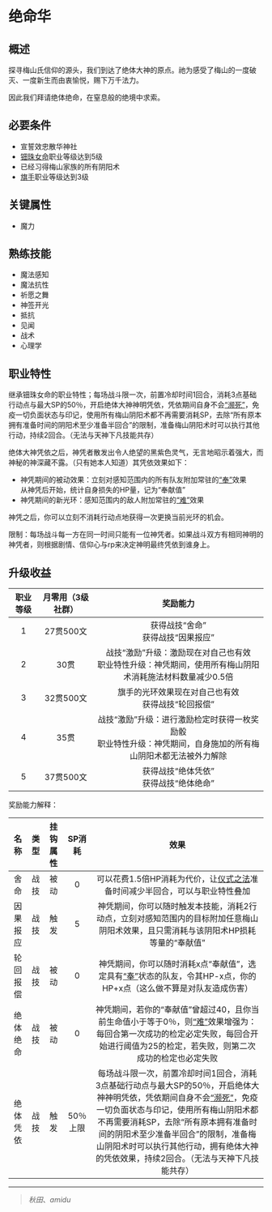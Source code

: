 # 绝命华

## 概述

探寻梅山氏信仰的源头，我们到达了绝体大神的原点。祂为感受了梅山的一度破灭、一度新生而由衷愉悦，赐下万千法力。

因此我们拜请绝体绝命，在窒息般的绝境中求索。

## 必要条件

* 宣誓效忠散华神社
* <a href="../denjumenomikoto" target="_blank">钿珠女命</a>职业等级达到5级
* 已经习得梅山家族的所有阴阳术
* <a href="../../../basicJob/Standard-bearer" target="_blank">旗手</a>职业等级达到3级

## 关键属性

* 魔力

## 熟练技能

* 魔法感知
* 魔法抗性
* 祈愿之舞
* 神签开光
* 抵抗
* 见闻
* 战术
* 心理学

## 职业特性

继承钿珠女命的职业特性；每场战斗限一次，前置冷却时间1回合，消耗3点基础行动点与最大SP的50％，开启绝体大神神明凭依，凭依期间自身不会<a href="../../../../status/normal/#濒死" target="_blank">“濒死”</a>，免疫一切负面状态与印记，使用所有梅山阴阳术都不再需要消耗SP，去除“所有原本拥有准备时间的阴阳术至少准备半回合”的限制，准备梅山阴阳术时可以执行其他行动，持续2回合。（无法与天神下凡技能共存）

绝体大神凭依之后，神凭者散发出令人绝望的黑紫色灵气，无言地昭示着强大，而神秘的神深藏不露。（只有她本人知道）其凭依效果如下：

* 神凭期间的被动效果：立刻对感知范围内的所有队友附加常驻的<a href="../../../../status/normal/#“奉”" target="_blank">“奉”</a>效果<br>从神凭后开始，统计自身损失的HP量，记为“奉献值”
* 神凭期间的新光环：感知范围内的敌人附加常驻的<a href="../../../../status/normal/#“难”" target="_blank">“难”</a>效果

神凭之后，你可以立刻不消耗行动点地获得一次更换当前光环的机会。

限制：每场战斗每一方在同一时间只能有一位神凭者。如果战斗双方有相同神明的神凭者，则根据剧情、信仰心与rp来决定神明最终凭依到谁身上。

## 升级收益

职业等级|月零用（3级社群）|奖励能力
:--:|:--:|:--:
1|27贯500文|获得战技“舍命”<br>获得战技“因果报应”
2|30贯|战技“激励”升级：激励现在对自己也有效<br>职业特性升级：神凭期间，使用所有梅山阴阳术消耗施法材料数量减少0.5倍
3|32贯500文|旗手的光环效果现在对自己也有效<br>获得战技“轮回报偿”
4|35贯|战技“激励”升级：进行激励检定时获得一枚奖励骰<br>职业特性升级：神凭期间，自身施加的所有梅山阴阳术都无法被外力解除
5|37贯500文|获得战技“绝体凭依”<br>获得战技“绝体绝命”

奖励能力解释：

名称|类型|挂钩属性|SP消耗|效果
:--:|:--:|:--:|:--:|:--:
舍命|战技|被动|0|可以花费1.5倍HP消耗为代价，让<a href="/rules/V4.x rules/8·magic/#_19" target="_blank">仪式之法</a>准备时间减少半回合，可以与职业特性叠加
因果报应|战技|触发|5|神凭期间，你可以随时触发本技能，消耗2行动点，立刻对感知范围内的目标附加任意梅山阴阳术效果，且只需消耗与该阴阳术HP损耗等量的“奉献值”
轮回报偿|战技|被动|0|神凭期间，你可以随时消耗x点“奉献值”，选定具有<a href="../../../../status/normal/#“奉”" target="_blank">“奉”</a>状态的队友，令其HP-x点，你的HP+x点（这么做不算是对队友造成伤害）
绝体绝命|战技|被动|0|神凭期间，若你的“奉献值”曾超过40，且你当前生命值小于等于0％，则<a href="../../../../status/normal/#“难”" target="_blank">“难”</a>效果增强为：每回合第一次成功的检定必定失败，每回合开始进行阈值为25的检定，若失败，则第二次成功的检定也必定失败
绝体凭依|战技|触发|50％上限|每场战斗限一次，前置冷却时间1回合，消耗3点基础行动点与最大SP的50％，开启绝体大神神明凭依，凭依期间自身不会<a href="../../../../status/normal/#濒死" target="_blank">“濒死”</a>，免疫一切负面状态与印记，使用所有梅山阴阳术都不再需要消耗SP，去除“所有原本拥有准备时间的阴阳术至少准备半回合”的限制，准备梅山阴阳术时可以执行其他行动，拥有绝体大神的凭依效果，持续2回合。（无法与天神下凡技能共存）

---

> *秋田*、*amidu*